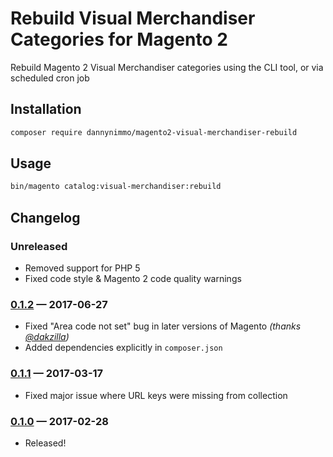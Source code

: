 # Rebuild Visual Merchandiser Categories for Magento 2

Rebuild Magento 2 Visual Merchandiser categories using the CLI tool, or via scheduled cron job

## Installation

```bash
composer require dannynimmo/magento2-visual-merchandiser-rebuild
```

## Usage

```bash
bin/magento catalog:visual-merchandiser:rebuild
```

## Changelog

### Unreleased
* Removed support for PHP 5
* Fixed code style & Magento 2 code quality warnings

### [0.1.2](https://github.com/dannynimmo/magento2-visual-merchandiser-rebuild/releases/tag/0.1.2) — 2017-06-27
* Fixed "Area code not set" bug in later versions of Magento _(thanks [@dakzilla](https://github.com/dakzilla))_
* Added dependencies explicitly in `composer.json`

### [0.1.1](https://github.com/dannynimmo/magento2-visual-merchandiser-rebuild/releases/tag/0.1.1) — 2017-03-17
* Fixed major issue where URL keys were missing from collection

### [0.1.0](https://github.com/dannynimmo/magento2-visual-merchandiser-rebuild/releases/tag/0.1.0) — 2017-02-28
* Released!

